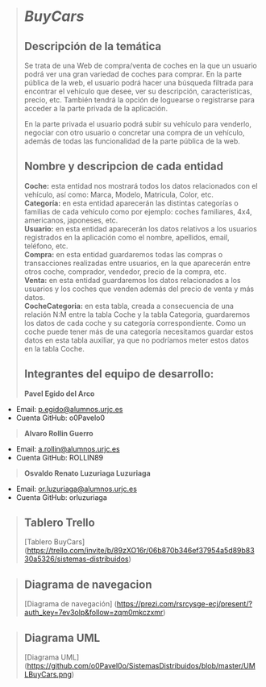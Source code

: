 > # ***BuyCars***
>
> ## Descripción de la temática
> Se trata de una Web de compra/venta de coches en la que un usuario podrá ver una gran variedad de coches para comprar. En la parte pública de la web, el usuario podrá hacer una búsqueda filtrada para encontrar el vehículo que desee, ver su descripción, características, precio, etc. También tendrá la opción de loguearse o registrarse para acceder a la parte privada de la aplicación.
>
> En la parte privada el usuario podrá subir su vehículo para venderlo, negociar con otro usuario o concretar una compra de un vehículo, además de todas las funcionalidad de la parte pública de la web.
>
> ## Nombre y descripcion de cada entidad
> **Coche:** esta entidad nos mostrará todos los datos relacionados con el vehículo, así como: Marca, Modelo, Matricula, Color, etc.<br/>
> **Categoría:** en esta entidad aparecerán las distintas categorías o familias de cada vehículo como por ejemplo: coches familiares, 4x4, americanos, japoneses, etc.<br/>
>**Usuario:** en esta entidad aparecerán los datos relativos a los usuarios registrados en la aplicación como el nombre, apellidos, email, teléfono, etc.<br/>
> **Compra:** en esta entidad guardaremos todas las compras o transacciones realizadas entre usuarios, en la que aparecerán entre otros coche, comprador, vendedor, precio de la compra, etc.<br/>
> **Venta:** en esta entidad guardaremos los datos relacionados a los usuarios y los coches que venden además del precio de venta y más datos.<br/>
> **CocheCategoria:** en esta tabla, creada a consecuencia de una relación N:M entre la tabla Coche y la tabla Categoria, guardaremos los datos de cada coche y su categoría correspondiente. Como un coche puede tener más de una categoría necesitamos guardar estos datos en esta tabla auxiliar, ya que no podríamos meter estos datos en la tabla Coche.<br/>
> 
> ## Integrantes del equipo de desarrollo:
> **Pavel Egido del Arco**<br/>
   * Email: p.egido@alumnos.urjc.es<br/>
   * Cuenta GitHub: o0Pavelo0 <br/>
   
>**Alvaro Rollin Guerro**<br/>
   * Email:	a.rollin@alumnos.urjc.es<br/>
   * Cuenta GitHub: ROLLIN89 <br/>
   
>**Osvaldo Renato	Luzuriaga Luzuriaga**<br/>
   * Email: or.luzuriaga@alumnos.urjc.es <br/>
   * Cuenta GitHub: orluzuriaga <br/>
>
> ## Tablero Trello
>  [Tablero BuyCars] (https://trello.com/invite/b/89zXO16r/06b870b346ef37954a5d89b8330a5326/sistemas-distribuidos)

> ## Diagrama de navegacion
>  [Diagrama de navegación] (https://prezi.com/rsrcysge-ecj/present/?auth_key=7ev3olp&follow=zqm0mkczxmr)


> ## Diagrama UML
> [Diagrama UML] (https://github.com/o0Pavel0o/SistemasDistribuidos/blob/master/UMLBuyCars.png)
